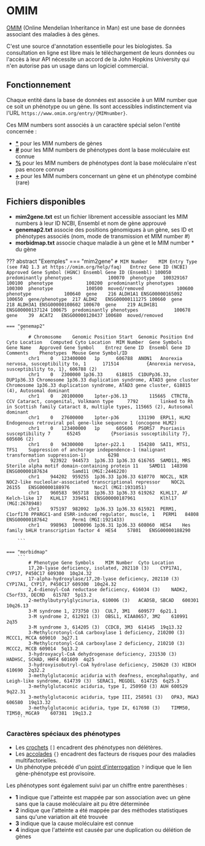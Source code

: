 # OMIM

[OMIM](https://www.omim.org/) (Online Mendelian Inheritance in Man) est une base de données associant des maladies à des gènes.

C'est une source d'annotation essentielle pour les biologistes. Sa consultation en ligne est libre mais le téléchargement de leurs données ou l'accès à leur API nécessite un accord de la John Hopkins University qui n'en autorise pas un usage dans un logiciel commercial.

## Fonctionnement

Chaque entité dans la base de données est associée à un MIM number que ce soit un phénotype ou un gène. Ils sont accessibles indistinctement via l'URL `https://www.omim.org/entry/{MIMnumber}`.

Ces MIM numbers sont associés à un caractère spécial selon l'entité concernée :

- **[*](https://www.omim.org/entry/608958)** pour les MIM numbers de gènes
- **[#](https://www.omim.org/entry/100100)** pour les MIM numbers de phénotypes dont la base moléculaire est connue
- **[%](https://www.omim.org/entry/193090)** pour les MIM numbers de phénotypes dont la base moléculaire n'est pas encore connue
- **[+](https://www.omim.org/entry/104250)** pour les MIM numbers concernant un gène et un phénotype combiné (rare)

## Fichiers disponibles

- **mim2gene.txt** est un fichier librement accessible associant les MIM numbers à leur ID NCBI, Ensembl et nom de gène approuvé
- **genemap2.txt** associe des positions génomiques à un gène, ses ID et phénotypes associés (nom, mode de transmission et MIM number #)
- **morbidmap.txt** associe chaque maladie à un gène et le MIM number * du gène

??? abstract "Exemples"
    === "mim2gene"
        ```
            # MIM Number	MIM Entry Type (see FAQ 1.3 at https://omim.org/help/faq)	Entrez Gene ID (NCBI)	Approved Gene Symbol (HGNC)	Ensembl Gene ID (Ensembl)
            100050	predominantly phenotypes			
            100070	phenotype	100329167		
            100100	phenotype			
            100200	predominantly phenotypes			
            100300	phenotype			
            100500	moved/removed			
            100600	phenotype			
            100640	gene	216	ALDH1A1	ENSG00000165092
            100650	gene/phenotype	217	ALDH2	ENSG00000111275
            100660	gene	218	ALDH3A1	ENSG00000108602
            100670	gene	219	ALDH1B1	ENSG00000137124
            100675	predominantly phenotypes			
            100678	gene	39	ACAT2	ENSG00000120437
            100680	moved/removed	
        ```

    === "genemap2"
        ```
            # Chromosome	Genomic Position Start	Genomic Position End	Cyto Location	Computed Cyto Location	MIM Number	Gene Symbols	Gene Name	Approved Gene Symbol	Entrez Gene ID	Ensembl Gene ID	Comments	Phenotypes	Mouse Gene Symbol/ID
            chr1	0	123400000	1p		606788	ANON1	Anorexia nervosa, susceptibility to, 1		171514			{Anorexia nervosa, susceptibility to, 1}, 606788 (2)	
            chr1	0	2300000	1p36.33		618815	C1DUPp36.33, DUP1p36.33	Chromosome 1p36.33 duplication syndrome, ATAD3 gene cluster					Chromosome 1p36.33 duplication syndrome, ATAD3 gene cluster, 618815 (4), Autosomal dominant	
            chr1	0	20100000	1pter-p36.13		115665	CTRCT8, CCV	Cataract, congenital, Volkmann type		7792		linked to Rh in Scottish family	Cataract 8, multiple types, 115665 (2), Autosomal dominant	
            chr1	0	27600000	1pter-p36		131190	ERPL1, HLM2	Endogenous retroviral pol gene-like sequence 1 (oncogene HLM2)						
            chr1	0	123400000	1p		605606	PSORS7	Psoriasis susceptibility 7		65245			{Psoriasis susceptibility 7}, 605606 (2)	
            chr1	0	94300000	1pter-p22.1		154280	SAI1, MTS1, TFS1	Suppression of anchorage independence-1 (malignant transformation suppression-1)		6298				
            chr1	923922	944573	1p36.33	1p36.33	616765	SAMD11, MRS	Sterile alpha motif domain-containing protein 11	SAMD11	148398	ENSG00000187634			Samd11 (MGI:2446220)
            chr1	944202	959255	1p36.33	1p36.33	610770	NOC2L, NIR	NOC2-like nucleolar-associated transcriptional repressor	NOC2L	26155	ENSG00000188976			Noc2l (MGI:1931051)
            chr1	960583	965718	1p36.33	1p36.33	619262	KLHL17, AF	Kelch-like 17	KLHL17	339451	ENSG00000187961			Klhl17 (MGI:2678948)
            chr1	975197	982092	1p36.33	1p36.33	615921	PERM1, C1orf170	PPARGC1-and ESRR-induced regulator, muscle, 1	PERM1	84808	ENSG00000187642			Perm1 (MGI:1921433)
            chr1	998963	1000096	1p36.31	1p36.33	608060	HES4	Hes family bHLH transcription factor 4	HES4	57801	ENSG00000188290			

        ```

    === "morbidmap"
        ```
            # Phenotype	Gene Symbols	MIM Number	Cyto Location
            17,20-lyase deficiency, isolated, 202110 (3)	CYP17A1, CYP17, P450C17	609300	10q24.32
            17-alpha-hydroxylase/17,20-lyase deficiency, 202110 (3)	CYP17A1, CYP17, P450C17	609300	10q24.32
            2,4-dienoyl-CoA reductase deficiency, 616034 (3)	NADK2, C5orf33, DECRD	615787	5p13.2
            2-methylbutyrylglycinuria, 610006 (3)	ACADSB, SBCAD	600301	10q26.13
            3-M syndrome 1, 273750 (3)	CUL7, 3M1	609577	6p21.1
            3-M syndrome 2, 612921 (3)	OBSL1, KIAA0657, 3M2	610991	2q35
            3-M syndrome 3, 614205 (3)	CCDC8, 3M3	614145	19q13.32
            3-Methylcrotonyl-CoA carboxylase 1 deficiency, 210200 (3)	MCCC1, MCCA	609010	3q27.1
            3-Methylcrotonyl-CoA carboxylase 2 deficiency, 210210 (3)	MCCC2, MCCB	609014	5q13.2
            3-hydroxyacyl-CoA dehydrogenase deficiency, 231530 (3)	HADHSC, SCHAD, HHF4	601609	4q25
            3-hydroxyisobutryl-CoA hydrolase deficiency, 250620 (3)	HIBCH	610690	2q32.2
            3-methylglutaconic aciduria with deafness, encephalopathy, and Leigh-like syndrome, 614739 (3)	SERAC1, MEGDEL	614725	6q25.3
            3-methylglutaconic aciduria, type I, 250950 (3)	AUH	600529	9q22.31
            3-methylglutaconic aciduria, type III, 258501 (3)	OPA3, MGA3	606580	19q13.32
            3-methylglutaconic aciduria, type IX, 617698 (3)	TIMM50, TIM50, MGCA9	607381	19q13.2
        ```

### Caractères spéciaux des phénotypes

- Les [crochets](https://www.omim.org/entry/615999) `[]` encadrent des phénotypes non délétères.
- Les [accolades](https://www.omim.org/entry/603933) `{}` encadrent des facteurs de risques pour des maladies multifactorielles.
- Un phénotype précédé d'un [point d'interrogation](https://www.omim.org/entry/607131) `?` indique que le lien gène-phénotype est provisoire.

Les phénotypes sont également suivi par un chiffre entre parenthèses :

- **1** indique que l'atteinte est mappée par son association avec un gène sans que la cause moléculaire ait pu être déterminée
- **2** indique que l'atteinte a été mappée par des méthodes statistiques sans qu'une variation ait été trouvée
- **3** indique que la cause moléculaire est connue
- **4** indique que l'atteinte est causée par une duplication ou délétion de gènes

